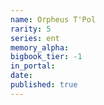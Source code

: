 ```yaml
---
name: Orpheus T'Pol
rarity: 5
series: ent
memory_alpha:
bigbook_tier: -1
in_portal:
date:
published: true
---
```



